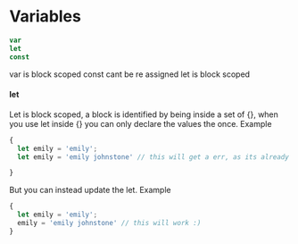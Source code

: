 #  Variables

```js
var
let
const
```

var is block scoped
const cant be re assigned
let is block scoped

#### let
Let is block scoped, a block is identified by being inside a set of {}, when you use let inside {} you can only declare the
values the once. Example

```js
{
  let emily = 'emily';
  let emily = 'emily johnstone' // this will get a err, as its already beein declared within the same block

}
```
But you can instead update the let. Example

```js
{
  let emily = 'emily';
  emily = 'emily johnstone' // this will work :)
}
```
